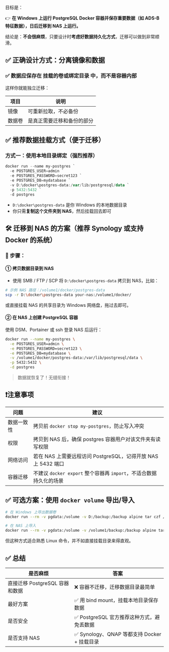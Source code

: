 目标是：

👉 **在 Windows 上运行 PostgreSQL Docker 容器并保存重要数据（如 ADS-B 特征数据），日后迁移到 NAS 上运行。**

结论是：**不会很麻烦**，只要设计时**考虑好数据持久化方式**，迁移可以做到非常顺滑。


## ✅ 正确设计方式：分离镜像和数据

### ✅ 数据应保存在 **挂载的卷或绑定目录** 中，而不是容器内部

这样你就能独立迁移：

| 项目  | 说明            |
| --- | ------------- |
| 镜像  | 可重新拉取，不必备份    |
| 数据卷 | 是真正需要迁移和备份的部分 |


## ✅ 推荐数据挂载方式（便于迁移）

### 方式一：使用本地目录绑定（强烈推荐）

```powershell
docker run --name my-postgres `
  -e POSTGRES_USER=admin `
  -e POSTGRES_PASSWORD=secret123 `
  -e POSTGRES_DB=mydatabase `
  -v D:\docker\postgres-data:/var/lib/postgresql/data `
  -p 5432:5432 `
  -d postgres
```

* `D:\docker\postgres-data` 是你 Windows 的本地数据目录
* 你只需**复制这个文件夹到 NAS**，然后挂载回去即可


## 🛠 迁移到 NAS 的方案（推荐 Synology 或支持 Docker 的系统）

### 🚚 步骤：

#### ① 拷贝数据目录到 NAS

* 使用 SMB / FTP / SCP 将 `D:\docker\postgres-data` 拷贝到 NAS，比如：

```bash
# 示例 NAS 路径：/volume1/docker/postgres-data
scp -r D:\docker\postgres-data your-nas:/volume1/docker/
```

或直接挂载 NAS 的共享目录为 Windows 网络盘，拖过去即可。

#### ② 在 NAS 上创建 PostgreSQL 容器

使用 DSM、Portainer 或 ssh 登录 NAS 后运行：

```bash
docker run --name my-postgres \
  -e POSTGRES_USER=admin \
  -e POSTGRES_PASSWORD=secret123 \
  -e POSTGRES_DB=mydatabase \
  -v /volume1/docker/postgres-data:/var/lib/postgresql/data \
  -p 5432:5432 \
  -d postgres
```

> 数据就恢复了！无缝衔接！


## ❗注意事项

| 问题    | 建议                                             |
| ----- | ---------------------------------------------- |
| 数据一致性 | 拷贝前 `docker stop my-postgres`，防止写入冲突           |
| 权限    | 拷贝到 NAS 后，确保 postgres 容器用户对该文件夹有读写权限           |
| 网络访问  | 若在 NAS 上需要远程访问 PostgreSQL，记得开放 NAS 上 5432 端口   |
| 容器迁移  | 不建议 `docker export` 整个容器再 `import`，不适合数据持久化的场景 |


## ✅ 可选方案：使用 `docker volume` 导出/导入

```bash
# 在 Windows 上导出数据卷
docker run --rm -v pgdata:/volume -v D:/backup:/backup alpine tar czf /backup/pgdata.tar.gz -C /volume .

# 在 NAS 上导入
docker run --rm -v pgdata:/volume -v /volume1/backup:/backup alpine tar xzf /backup/pgdata.tar.gz -C /volume
```

但这种方式适合熟悉 Linux 命令，并不如直接挂载目录来得直观。


## ✅ 总结

| 是否麻烦                  | 答案                                 |
| --------------------- | ---------------------------------- |
| 直接迁移 PostgreSQL 容器和数据 | ❌ 容器不迁移，迁移数据目录最简单                  |
| 最好方案                  | ✅ 用 bind mount，挂载本地目录保存数据          |
| 是否安全                  | ✅ PostgreSQL 官方推荐这种方式，避免丢数据        |
| 是否支持 NAS              | ✅ Synology、QNAP 等都支持 Docker + 挂载目录 |

